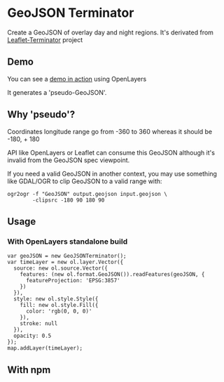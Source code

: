 # GeoJSON Terminator

Create a GeoJSON of overlay day and night regions.
It's derivated from [Leaflet-Terminator](https://github.com/joergdietrich/Leaflet.Terminator) project

## Demo

You can see a [demo in action](https://rawgit.com/webgeodatavore/GeoJSON.Terminator/master/demo/index.html) using OpenLayers

It generates a 'pseudo-GeoJSON'.

## Why 'pseudo'?

Coordinates longitude range go from -360 to 360 whereas it should be -180, + 180

API like OpenLayers or Leaflet can consume this GeoJSON although it's invalid from the GeoJSON spec viewpoint.

If you need a valid GeoJSON in another context, you may use something like GDAL/OGR to clip GeoJSON to a valid range with:

    ogr2ogr -f "GeoJSON" output.geojson input.geojson \
            -clipsrc -180 90 180 90

## Usage


### With OpenLayers standalone build

    var geoJSON = new GeoJSONTerminator();
    var timeLayer = new ol.layer.Vector({
      source: new ol.source.Vector({
        features: (new ol.format.GeoJSON()).readFeatures(geoJSON, {
          featureProjection: 'EPSG:3857'
        })
      }),
      style: new ol.style.Style({
        fill: new ol.style.Fill({
          color: 'rgb(0, 0, 0)'
        }),
        stroke: null
      }),
      opacity: 0.5
    });
    map.addLayer(timeLayer);

## With npm

